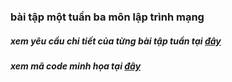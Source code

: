 ### bài tập một tuần ba môn lập trình mạng
##### xem yêu cầu chi tiết của từng bài tập tuần tại [đây](https://github.com/phamhongphuc1999/Lap_trinh_mang/tree/master/requiment)
##### xem mã code minh họa tại [đây](https://github.com/phamhongphuc1999/Lap_trinh_mang/tree/master/ma-minh-hoa)
